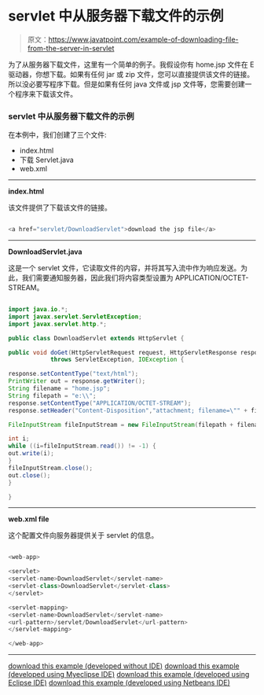 # servlet 中从服务器下载文件的示例

> 原文：<https://www.javatpoint.com/example-of-downloading-file-from-the-server-in-servlet>

为了从服务器下载文件，这里有一个简单的例子。我假设你有 home.jsp 文件在 E 驱动器，你想下载。如果有任何 jar 或 zip 文件，您可以直接提供该文件的链接。所以没必要写程序下载。但是如果有任何 java 文件或 jsp 文件等，您需要创建一个程序来下载该文件。

### servlet 中从服务器下载文件的示例

在本例中，我们创建了三个文件:

*   index.html
*   下载 Servlet.java
*   web.xml

* * *

**index.html**

该文件提供了下载该文件的链接。

```java

<a href="servlet/DownloadServlet">download the jsp file</a>

```

* * *

**DownloadServlet.java**

这是一个 servlet 文件，它读取文件的内容，并将其写入流中作为响应发送。为此，我们需要通知服务器，因此我们将内容类型设置为 APPLICATION/OCTET-STREAM。

```java

import java.io.*;
import javax.servlet.ServletException;
import javax.servlet.http.*;

public class DownloadServlet extends HttpServlet {

public void doGet(HttpServletRequest request, HttpServletResponse response)
			throws ServletException, IOException {

response.setContentType("text/html");
PrintWriter out = response.getWriter();
String filename = "home.jsp"; 
String filepath = "e:\\"; 
response.setContentType("APPLICATION/OCTET-STREAM"); 
response.setHeader("Content-Disposition","attachment; filename=\"" + filename + "\""); 

FileInputStream fileInputStream = new FileInputStream(filepath + filename);

int i; 
while ((i=fileInputStream.read()) != -1) {
out.write(i); 
} 
fileInputStream.close(); 
out.close(); 
}

}

```

* * *

**web.xml file**

这个配置文件向服务器提供关于 servlet 的信息。

```java

<web-app>

<servlet>
<servlet-name>DownloadServlet</servlet-name>
<servlet-class>DownloadServlet</servlet-class>
</servlet>

<servlet-mapping>
<servlet-name>DownloadServlet</servlet-name>
<url-pattern>/servlet/DownloadServlet</url-pattern>
</servlet-mapping>

</web-app>

```

* * *

[download this example (developed without IDE)](https://static.javatpoint.com/src/servlet/filedownload.zip)
[download this example (developed using Myeclipse IDE)](https://static.javatpoint.com/src/servlet/mfiledownload.zip)
[download this example (developed using Eclipse IDE)](https://static.javatpoint.com/src/servlet/eclipse/downservlet.zip)
[download this example (developed using Netbeans IDE)](https://static.javatpoint.com/src/servlet/netbeans/downservlet.zip)